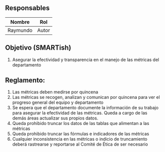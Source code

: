 ## Responsables
Nombre     | Rol
-----------|------------------
Raymundo   | Autor

## Objetivo (SMARTish)
1. Asegurar la efectividad y transparencia en el manejo de las métricas del departamento

## Reglamento:
1. Las métricas deben medirse por quincena
2. Las métricas se recogen, analizan y comunican por quincena para ver el progreso general del equipo y departamento
3. Se espera que el departamento documente la información de su trabajo para asegurar la efectividad de las métricas. Queda a cargo de las demás áreas actualizar sus propios datos.
4. Queda prohibido truncar los datos de las tablas que alimentan a las métricas
5. Queda prohibido truncar las fórmulas e indicadores de las métricas
6. Cualquier inconsistencia en las métricas o indicio de truncamiento deberá rastrearse y reportarse al Comité de Ética de ser necesario
